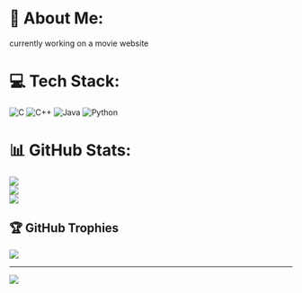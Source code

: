 # 💫 About Me:
currently working on a movie website


# 💻 Tech Stack:
![C](https://img.shields.io/badge/c-%2300599C.svg?style=flat&logo=c&logoColor=white) ![C++](https://img.shields.io/badge/c++-%2300599C.svg?style=flat&logo=c%2B%2B&logoColor=white) ![Java](https://img.shields.io/badge/java-%23ED8B00.svg?style=flat&logo=openjdk&logoColor=white) ![Python](https://img.shields.io/badge/python-3670A0?style=flat&logo=python&logoColor=ffdd54)
# 📊 GitHub Stats:
![](https://github-readme-stats.vercel.app/api?username=devvjay&theme=dark&hide_border=true&include_all_commits=true&count_private=true)<br/>
![](https://nirzak-streak-stats.vercel.app/?user=devvjay&theme=dark&hide_border=true)<br/>
![](https://github-readme-stats.vercel.app/api/top-langs/?username=devvjay&theme=dark&hide_border=true&include_all_commits=true&count_private=true&layout=compact)

## 🏆 GitHub Trophies
![](https://github-profile-trophy.vercel.app/?username=devvjay&theme=radical&no-frame=true&no-bg=false&margin-w=4)

---
[![](https://visitcount.itsvg.in/api?id=devvjay&icon=8&color=13)](https://visitcount.itsvg.in)

<!-- Proudly created with GPRM ( https://gprm.itsvg.in ) -->
